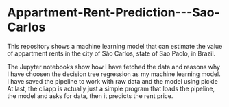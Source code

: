 # Appartment-Rent-Prediction---Sao-Carlos
This repository shows a machine learning model that can estimate the value of appartment rents in the city of São Carlos,  state of Sao Paolo, in Brazil.

The Jupyter notebooks show how I have fetched the data and reasons why I have choosen the decision tree regression as my machine learning model.
I have saved the pipeline to work with raw data and the model using pickle
At last, the cliapp is actually just a simple program that loads the pipeline, the model and asks for data, then it predicts the rent price.
